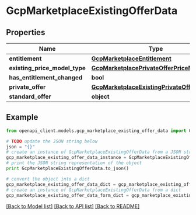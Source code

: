 # GcpMarketplaceExistingOfferData


## Properties
Name | Type | Description | Notes
------------ | ------------- | ------------- | -------------
**entitlement** | [**GcpMarketplaceEntitlement**](GcpMarketplaceEntitlement.md) |  | [optional] 
**existing_price_model_type** | [**GcpMarketplacePrivateOfferPriceModelType**](GcpMarketplacePrivateOfferPriceModelType.md) |  | [optional] 
**has_entitlement_changed** | **bool** |  | [optional] 
**private_offer** | [**GcpMarketplaceExistingPrivateOffer**](GcpMarketplaceExistingPrivateOffer.md) |  | [optional] 
**standard_offer** | **object** |  | [optional] 

## Example

```python
from openapi_client.models.gcp_marketplace_existing_offer_data import GcpMarketplaceExistingOfferData

# TODO update the JSON string below
json = "{}"
# create an instance of GcpMarketplaceExistingOfferData from a JSON string
gcp_marketplace_existing_offer_data_instance = GcpMarketplaceExistingOfferData.from_json(json)
# print the JSON string representation of the object
print GcpMarketplaceExistingOfferData.to_json()

# convert the object into a dict
gcp_marketplace_existing_offer_data_dict = gcp_marketplace_existing_offer_data_instance.to_dict()
# create an instance of GcpMarketplaceExistingOfferData from a dict
gcp_marketplace_existing_offer_data_form_dict = gcp_marketplace_existing_offer_data.from_dict(gcp_marketplace_existing_offer_data_dict)
```
[[Back to Model list]](../README.md#documentation-for-models) [[Back to API list]](../README.md#documentation-for-api-endpoints) [[Back to README]](../README.md)


